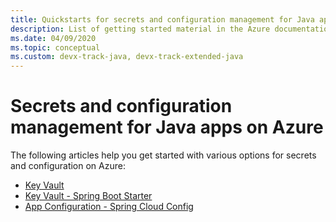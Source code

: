 ```yaml
---
title: Quickstarts for secrets and configuration management for Java apps on Azure
description: List of getting started material in the Azure documentation for secrets and configuration management for Java apps.
ms.date: 04/09/2020
ms.topic: conceptual
ms.custom: devx-track-java, devx-track-extended-java
---
```


# Secrets and configuration management for Java apps on Azure

The following articles help you get started with various options for secrets and configuration on Azure:

- [Key Vault](/azure/key-vault/quick-create-java)
- [Key Vault - Spring Boot Starter](../spring-framework/configure-spring-boot-starter-java-app-with-azure-key-vault.md)
- [App Configuration - Spring Cloud Config](/azure/azure-app-configuration/quickstart-java-spring-app)

